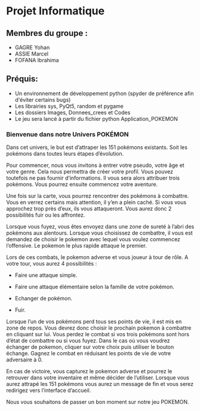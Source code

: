 ﻿# Projet Informatique

## Membres du groupe :

* GAGRE Yohan
* ASSIE Marcel
* FOFANA Ibrahima

## Préquis:

* Un environnement de développement python (spyder de préférence afin d'éviter certains bugs)
* Les librairies sys, PyQt5, random et pygame
* Les dossiers Images, Donnees_crees et Codes
* Le jeu sera lancé à partir du fichier python Application_POKEMON

### Bienvenue dans notre Univers POKÉMON

Dans cet univers, le but est d’attraper les 151 pokémons existants. Soit les pokémons dans toutes leurs étapes d’évolution.

Pour commencer, nous vous invitons à entrer votre pseudo, votre âge et votre genre. Cela nous permettra de créer votre profil. Vous pouvez toutefois ne pas fournir d’informations. Il vous sera alors attribuer trois pokémons. Vous pourrez ensuite commencez votre aventure.

Une fois sur la carte, vous pourrez rencontrer des pokémons à combattre. Vous en verrez certains mais attention, il y’en a plein caché. Si vous vous approchez trop près d’eux, ils vous attaqueront. Vous aurez donc 2 possibilités fuir ou les affrontez.

Lorsque vous fuyez, vous êtes envoyez dans une zone de sureté à l’abri des pokémons aux alentours. Lorsque vous choisissez de combattre, il vous est demandez de choisir le pokemon avec lequel vous voulez commencez l’offensive. Le pokemon le plus rapide attaque le premier.

Lors de ces combats, le pokemon adverse et vous joueur à tour de rôle. A votre tour, vous aurez 4 possibilités :

* Faire une attaque simple.

* Faire une attaque élémentaire selon la famille de votre pokémon.

* Echanger de pokémon.

* Fuir.


Lorsque l’un de vos pokémons perd tous ses points de vie, il est mis en zone de repos. Vous devrez donc choisir le prochain pokemon à combattre en cliquant sur lui. Vous perdez le combat si vos trois pokémons sont hors d’état de combattre ou si vous fuyez. Dans le cas où vous voudrez échanger de pokemon, cliquer sur votre choix puis utiliser le bouton échange. Gagnez le combat en réduisant les points de vie de votre adversaire à 0.

En cas de victoire, vous capturez le pokemon adverse et pourrez le retrouver dans votre inventaire et même décider de l’utiliser.
Lorsque vous aurez attrapé les 151 pokémons vous aurez un message de fin et vous serez redirigez vers l’interface d’accueil.

Nous vous souhaitons de passer un bon moment sur notre jeu POKEMON.


